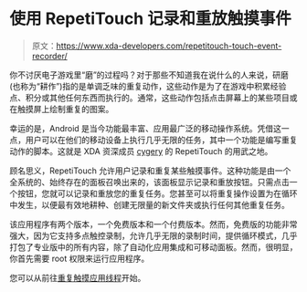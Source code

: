 # 使用 RepetiTouch 记录和重放触摸事件

> 原文：<https://www.xda-developers.com/repetitouch-touch-event-recorder/>

你不讨厌电子游戏里“磨”的过程吗？对于那些不知道我在说什么的人来说，研磨(也称为“耕作”)指的是单调乏味的重复动作，这些动作是为了在游戏中积累经验点、积分或其他任何东西而执行的。通常，这些动作包括点击屏幕上的某些项目或在触摸屏上绘制重复的图案。

幸运的是，Android 是当今功能最丰富、应用最广泛的移动操作系统。凭借这一点，用户可以在他们的移动设备上执行几乎无限的任务，其中一个功能是编写重复动作的脚本。这就是 XDA 资深成员 [cygery](http://forum.xda-developers.com/member.php?u=5253144) 的 RepetiTouch 的用武之地。

顾名思义，RepetiTouch 允许用户记录和重复某些触摸事件。这种功能是由一个全系统的、始终存在的面板召唤出来的，该面板显示记录和重放按钮。只需点击一个按钮，您就可以记录和重放您的重复任务。您甚至可以将重复操作设置为在循环中发生，以便最有效地耕种、创建无限量的新文件夹或执行任何其他重复任务。

该应用程序有两个版本，一个免费版本和一个付费版本。然而，免费版的功能非常强大，因为它支持多点触控录制，允许几乎无限的录制时间，提供循环模式，几乎打包了专业版中的所有内容，除了自动化应用集成和可移动面板。然而，很明显，你首先需要 root 权限来运行应用程序。

您可以从前往[重复触摸应用线程](http://forum.xda-developers.com/showthread.php?t=2270795)开始。